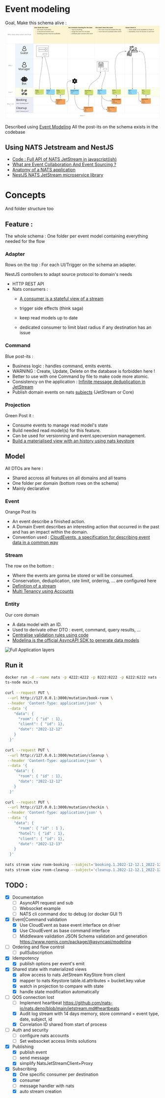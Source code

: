 # Event modeling
Goal, Make this schema alive : 
![Scenario for the eventmodeling](doc/scenario.png)

Described using [Event Modeling](https://eventmodeling.org/)
All the post-its on the schema exists in the codebase

## Using NATS Jetstream and NestJS
- [Code : Full API of NATS JetStream in javascript(ish)](https://github.com/nats-io/nats.deno/blob/main/jetstream.md)
- [What are Event Collaboration And Event Sourcing ?](https://www.reactivesystems.eu/2022/06/09/event-collaboration-event-sourcing.html)
- [Anatomy of a NATS application](https://docs.nats.io/using-nats/developer/anatomy)
- [NestJS NATS JetStream microservice library](https://github.com/Vinceveve/nats-jetstream-transport)

# Concepts

And folder structure too

## Feature :

The whole schema :
One folder per event model containing everything needed for the flow

### Adapter

Rows on the top :
For each UI/Trigger on the schema an adapter.

NestJS controllers to adapt source protocol to domain's needs

- HTTP REST API
- Nats consumers :
  - [A consumer is a stateful view of a stream](https://docs.nats.io/nats-concepts/jetstream/consumers)

  - trigger side effects (think saga)
  - keep read models up to date
  - dedicated consumer to limit blast radius if any destination has an issue


### Command

Blue post-its :

- Business logic : handles command, emits events.
- WARNING : Create, Update, Delete on the database is forbidden here !
- Better to use with one Command by file to make code more atomic.
- Consistency on the application :
  [Infinite message deduplication in JetStream](https://nats.io/blog/new-per-subject-discard-policy)
- Publish domain events on nats [subjects](https://docs.nats.io/nats-concepts/subjects) (JetStream or Core)

### Projection

Green Post it :

- Consume events to manage read model's state
- Build needed read model(s) for this feature.
- Can be used for versionning and event.specversion management.
- [Build a materialised view with an history using nats keystore](https://docs.nats.io/using-nats/developer/develop_jetstream/kv)

## Model
All DTOs are here :
- Shared accross all features on all domains and all teams
- One folder per domain (bottom rows on the schema)
- Mainly declarative

### Event

Orange Post its

- An event describe a finished action.
- A Domain Event describes an interesting action that occurred in the past and has an impact within the domain.
- Convention used : [CloudEvents, a specification for describing event data in a common way](https://cloudevents.io)

### Stream

The row on the bottom :

- Where the events are gonna be stored or will be consumed.
- Conservation, deduplication, rate limit, ordering, ... are configured here
- [Definition of a stream](https://docs.nats.io/nats-concepts/jetstream/streams)
- [Multi Tenancy using Accounts](https://docs.nats.io/running-a-nats-service/configuration/securing_nats/accounts)

### Entity

Our core domain

- A data model with an ID.
- Used to derivate other DTO : event, command, query results, ...
- [Centralise validation rules using code](https://github.com/epiphone/class-validator-jsonschema)
- [Modelina is the official AsyncAPI SDK to generate data models](https://www.npmjs.com/package/@asyncapi/modelina)

![Full Application layers](assets/architecture.png)


## Run it
```bash
docker run -d --name nats -p 4222:4222 -p 8222:8222 -p 6222:6222 nats --jetstream -m 8222
ts-node main.ts 

curl --request PUT \
 --url http://127.0.0.1:3000/mutation/book-room \
 --header 'Content-Type: application/json' \
 --data '{
    "data": {
      "room": { "id" : 1},
      "client": { "id": 1},
      "date": "2022-12-12"
    }
  }'

curl --request PUT \
 --url http://127.0.0.1:3000/mutation/cleanup \
 --header 'Content-Type: application/json' \
 --data '{
    "data": {
      "room": { "id" : 1},
      "date": "2022-12-12"
    }
  }'

curl --request PUT \
 --url http://127.0.0.1:3000/mutation/checkin \
 --header 'Content-Type: application/json' \
 --data '{
    "data": {
      "room": { "id" : 1 },
      "hotel": { "id" : 1},
      "client": { "id": 1},
      "date": "2022-12-13"
    }
  }'

nats stream view room-booking --subject='booking.1.2022-12-12.1_2022-12-12'
nats stream view room-cleanup --subject='cleanup.1.2022-12-12.1_2022-12-12'
```


## TODO :

- [x] Documentation
  - [ ] AsyncAPI request and sub
  - [ ] Websocket example
  - [ ] NATS cli command doc to debug (or docker GUI ?)
- [x] Event|Command validation
  - [x] Use CloudEvent as base event interface on driver
  - [x] Use CloudEvent as base command interface
  - [ ] Middleware validation JSON Schema validation and generation https://www.npmjs.com/package/@asyncapi/modelina
- [ ] Ordering and flow control
  - [ ] pullSubscription
- [x] Idempotency
  - [x] publish options per event's emit
- [x] Shared state with materialized views
  - [x] allow access to nats JetStream KeyStore from client
  - [x] mapper to nats Keystore table.id.attributes = bucket.key.value
  - [x] watch in projection to compare with state
  - [x] handle state modification automatically
- [ ] QOS connection lost
  - [ ] Implement heartbeat https://github.com/nats-io/nats.deno/blob/main/jetstream.md#heartbeats
  - [x] Audit log stream with 14 days memory, store command = event type, date, subject, id
  - [x] Correlation ID shared from start of process
- [ ] Auth and security
  - [ ] configure nats accounts
  - [ ] Set websocket access limits solutions
- [x] Publishing
  - [x] publish event
  - [ ] send message
  - [x] simplify NatsJetStreamClient+Proxy
- [x] Subscribing
  - [x] One specific consumer per destination
  - [x] consumer
  - [ ] message handler with nats
  - [x] auto stream creation
